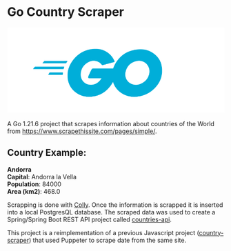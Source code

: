 # Go Country Scraper

![](Go-Logo_Blue.png)

A Go 1.21.6 project that scrapes information about countries of the World from https://www.scrapethissite.com/pages/simple/.

## Country Example:

**Andorra**  
**Capital**: Andorra la Vella  
**Population**: 84000  
**Area (km2)**: 468.0

Scrapping is done with [Colly](https://go-colly.org/ 'go-colly.org'). Once the information is scrapped it is inserted into a local PostgresQL database. The scraped data was used to create a Spring/Spring Boot REST API project called [countries-api](https://github.com/bunny-thief/countries-api 'countries-api repo').

This project is a reimplementation of a previous Javascript project ([country-scraper](https://github.com/bunny-thief/country-scraper 'country-scraper')) that used Puppeter to scrape date from the same site.
